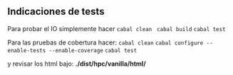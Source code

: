 ## Indicaciones de tests

Para probar el IO simplemente hacer
`` cabal clean  ``
`` cabal build ``
`` cabal test ``

Para las pruebas de cobertura hacer:
`` cabal clean ``
`` cabal configure --enable-tests --enable-coverage ``
``cabal test ``

y revisar los html bajo: **./dist/hpc/vanilla/html/**
